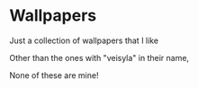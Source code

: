 # Wallpapers
Just a collection of wallpapers that I like 

Other than the ones with "veisyla" in their name,

None of these are mine!
